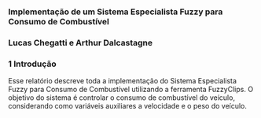 ### Implementação de um Sistema Especialista Fuzzy para Consumo de Combustível
### Lucas Chegatti e Arthur Dalcastagne

### 1 Introdução

Esse relatório descreve toda a implementação do Sistema Especialista Fuzzy para Consumo de Combustível utilizando a ferramenta FuzzyClips. O objetivo do sistema é controlar o consumo de combustível do veículo, considerando como variáveis auxiliares a velocidade e o peso do veículo.
